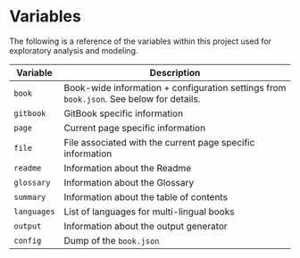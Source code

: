 # Variables

The following is a reference of the variables within this project used for exploratory analysis and modeling.

| Variable | Description |
| -------- | ----------- |
| `book` | Book-wide information + configuration settings from `book.json`. See below for details. |
| `gitbook` | GitBook specific information |
| `page` | Current page specific information |
| `file` | File associated with the current page specific information |
| `readme` | Information about the Readme |
| `glossary` | Information about the Glossary |
| `summary` | Information about the table of contents |
| `languages` | List of languages for multi-lingual books |
| `output` | Information about the output generator |
| `config` | Dump of the `book.json` |
